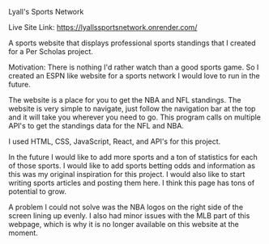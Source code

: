 Lyall's Sports Network

Live Site Link: https://lyallssportsnetwork.onrender.com/

A sports website that displays professional sports standings that I created for a Per Scholas project.

Motivation: There is nothing I'd rather watch than a good sports game. So I created an ESPN like website for a sports network I would love to run in the future.

The website is a place for you to get the NBA and NFL standings. The website is very simple to navigate, just follow the navigation bar at the top and it will take you wherever you need to go. This program calls on multiple API's to get the standings data for the NFL and NBA.

I used HTML, CSS, JavaScript, React, and API's for this project.

In the future I would like to add more sports and a ton of statistics for each of those sports. I would like to add sports betting odds and information as this was my original inspiration for this project. I would also like to start writing sports articles and posting them here. I think this page has tons of potential to grow.

A problem I could not solve was the NBA logos on the right side of the screen lining up evenly. I also had minor issues with the MLB part of this webpage, which is why it is no longer available on this website at the moment.